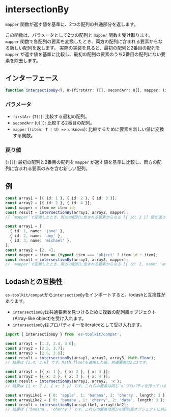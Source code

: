 # intersectionBy

`mapper` 関数が返す値を基準に、2つの配列の共通部分を返します。

この関数は、パラメータとして2つの配列と `mapper` 関数を受け取ります。
`mapper` 関数で各配列の要素を変換したとき、両方の配列に含まれる要素からなる新しい配列を返します。
実際の実装を見ると、最初の配列と2番目の配列を `mapper` が返す値を基準に比較し、最初の配列の要素のうち2番目の配列にない要素を除去します。

## インターフェース

```typescript
function intersectionBy<T, U>(firstArr: T[], secondArr: U[], mapper: (item: T | U) => unknown): T[];
```

### パラメータ

- `firstArr` (`T[]`): 比較する最初の配列。
- `secondArr` (`U[]`): 比較する2番目の配列。
- `mapper` (`(item: T | U) => unknown`): 比較するために要素を新しい値に変換する関数。

### 戻り値

(`T[]`): 最初の配列と2番目の配列を `mapper` が返す値を基準に比較し、両方の配列に含まれる要素のみを含む新しい配列。

## 例

```typescript
const array1 = [{ id: 1 }, { id: 2 }, { id: 3 }];
const array2 = [{ id: 2 }, { id: 4 }];
const mapper = item => item.id;
const result = intersectionBy(array1, array2, mapper);
// `mapper`で変換したとき、両方の配列に含まれる要素からなる [{ id: 2 }] 値が返されます。

const array1 = [
  { id: 1, name: 'jane' },
  { id: 2, name: 'amy' },
  { id: 3, name: 'michael' },
];
const array2 = [2, 4];
const mapper = item => (typeof item === 'object' ? item.id : item);
const result = intersectionBy(array1, array2, mapper);
// `mapper`で変換したとき、両方の配列に含まれる要素からなる [{ id: 2, name: 'amy' }] 値が返されます。
```

## Lodashとの互換性

`es-toolkit/compat`から`intersectionBy`をインポートすると、lodashと互換性があります。

- `intersectionBy`は共通要素を見つけるために複数の配列風オブジェクト(Array-like object)を受け入れます。
- `intersectionBy`はプロパティキーをiterateeとして受け入れます。

```typescript
import { intersectionBy } from 'es-toolkit/compat';

const array1 = [1.2, 2.4, 3.6];
const array2 = [2.5, 3.7];
const array3 = [2.6, 3.8];
const result = intersectionBy(array1, array2, array3, Math.floor);
// 結果は [2.4, 3.6] です。Math.floorを適用した後、共通要素は2と3です。

const array1 = [{ x: 1 }, { x: 2 }, { x: 3 }];
const array2 = [{ x: 2 }, { x: 3 }, { x: 4 }];
const result = intersectionBy(array1, array2, 'x');
// 結果は [{ x: 2 }, { x: 3 }] です。これらの要素は同じ`x`プロパティを持っています。

const arrayLike1 = { 0: 'apple', 1: 'banana', 2: 'cherry', length: 3 };
const arrayLike2 = { 0: 'banana', 1: 'cherry', 2: 'date', length: 3 };
const result = intersectionBy(arrayLike1, arrayLike2);
// 結果は ['banana', 'cherry'] です。これらの要素は両方の配列風オブジェクトに共通しています。
```
